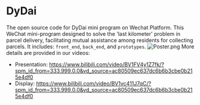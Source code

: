 # DyDai
The open source code for DyDai mini program on Wechat Platform.
This WeChat mini-program designed to solve the 'last kilometer' problem in parcel delivery, facilitating mutual assistance among residents for collecting parcels. It includes: `front_end`, `back_end`, and `prototypes`.
![Poster.png](https://github.com/MikeGoblin/dydai/blob/main/Poster.png?raw=true)
More details are provided in our videos:
- Presentation: https://www.bilibili.com/video/BV1FV4y1Z7fk/?spm_id_from=333.999.0.0&vd_source=ac80509ec637dc6b6b3cbe0b215e4df0
- Display: https://www.bilibili.com/video/BV1vc411J7qC/?spm_id_from=333.999.0.0&vd_source=ac80509ec637dc6b6b3cbe0b215e4df0
